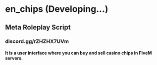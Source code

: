 # en_chips (Developing...)
## Meta Roleplay Script 
### discord.gg/rZHZHX7UVm
#### It is a user interface where you can buy and sell casino chips in FiveM servers.


